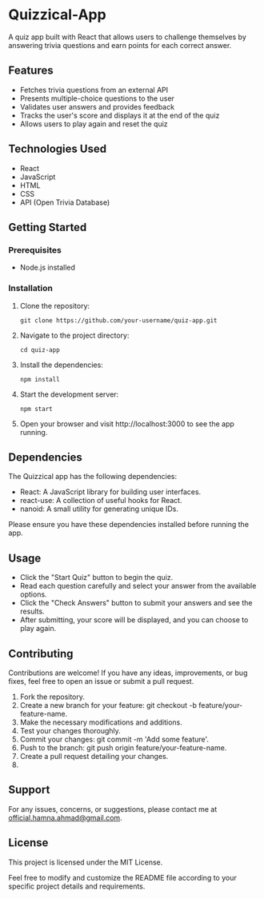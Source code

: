 # Quizzical-App
A quiz app built with React that allows users to challenge themselves by answering trivia questions and earn points for each correct answer.

## Features

- Fetches trivia questions from an external API
- Presents multiple-choice questions to the user
- Validates user answers and provides feedback
- Tracks the user's score and displays it at the end of the quiz
- Allows users to play again and reset the quiz

## Technologies Used

- React
- JavaScript
- HTML
- CSS
- API (Open Trivia Database)

## Getting Started

### Prerequisites

- Node.js installed

### Installation

1. Clone the repository:

   ```
   git clone https://github.com/your-username/quiz-app.git
2. Navigate to the project directory:

   ```
   cd quiz-app
3. Install the dependencies:

   ```
   npm install
4. Start the development server:

   ```
   npm start
5. Open your browser and visit http://localhost:3000 to see the app running.

## Dependencies
The Quizzical app has the following dependencies:

- React: A JavaScript library for building user interfaces.
- react-use: A collection of useful hooks for React.
- nanoid: A small utility for generating unique IDs.

Please ensure you have these dependencies installed before running the app.

## Usage
- Click the "Start Quiz" button to begin the quiz.
- Read each question carefully and select your answer from the available options.
- Click the "Check Answers" button to submit your answers and see the results.
- After submitting, your score will be displayed, and you can choose to play again.

## Contributing
Contributions are welcome! If you have any ideas, improvements, or bug fixes, feel free to open an issue or submit a pull request.

1. Fork the repository.
2. Create a new branch for your feature: git checkout -b feature/your-feature-name.
3. Make the necessary modifications and additions.
4. Test your changes thoroughly.
5. Commit your changes: git commit -m 'Add some feature'.
6. Push to the branch: git push origin feature/your-feature-name.
7. Create a pull request detailing your changes.
8. 

## Support
For any issues, concerns, or suggestions, please contact me at official.hamna.ahmad@gmail.com.

## License 
This project is licensed under the MIT License.

Feel free to modify and customize the README file according to your specific project details and requirements.
